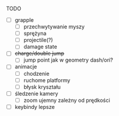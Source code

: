 TODO
- [ ] grapple
	- [ ] przechwytywanie myszy
	- [ ] sprężyna
	- [ ] projectile(?)
	- [ ] damage state
- [ ] ~~charge/double jump~~
	- [ ] jump point jak w geometry dash/ori?
- [ ] animacje
	- [ ] chodzenie
	- [ ] ruchome platformy
	- [ ] błysk kryształu
- [ ] śledzenie kamery
	- [ ] zoom ujemny zależny od prędkości
- [ ] keybindy lepsze